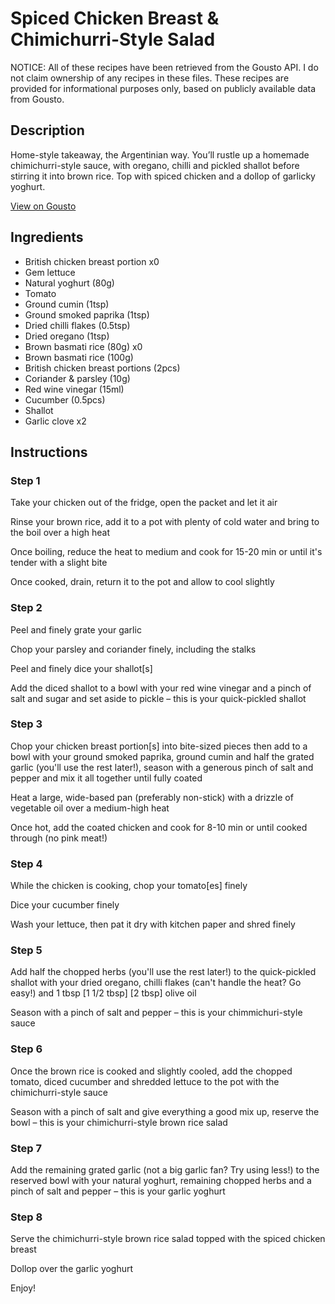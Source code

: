 # Spiced Chicken Breast & Chimichurri-Style Salad

NOTICE: All of these recipes have been retrieved from the Gousto API. I do not claim ownership of any recipes in these files. These recipes are provided for informational purposes only, based on publicly available data from Gousto.

## Description

Home-style takeaway, the Argentinian way. You’ll rustle up a homemade chimichurri-style sauce, with oregano, chilli and pickled shallot before stirring it into brown rice. Top with spiced chicken and a dollop of garlicky yoghurt.


[View on Gousto](https://www.gousto.co.uk/recipes/cookbook/chimichurri-style-chicken-breast-brown-rice-salad)

## Ingredients

- British chicken breast portion x0
- Gem lettuce
- Natural yoghurt (80g)
- Tomato
- Ground cumin (1tsp)
- Ground smoked paprika (1tsp)
- Dried chilli flakes (0.5tsp)
- Dried oregano (1tsp)
- Brown basmati rice (80g) x0
- Brown basmati rice (100g)
- British chicken breast portions (2pcs)
- Coriander & parsley (10g)
- Red wine vinegar (15ml)
- Cucumber (0.5pcs)
- Shallot
- Garlic clove x2

## Instructions


### Step 1

Take your chicken out of the fridge, open the packet and let it air

Rinse your brown rice, add it to a pot with plenty of cold water and bring to the boil over a high heat

Once boiling, reduce the heat to medium and cook for 15-20 min or until it's tender with a slight bite

Once cooked, drain, return it to the pot and allow to cool slightly


### Step 2

Peel and finely grate your garlic

Chop your parsley and coriander finely, including the stalks

Peel and finely dice your shallot[s]

Add the diced shallot to a bowl with your red wine vinegar and a pinch of salt and sugar and set aside to pickle – this is your quick-pickled shallot


### Step 3

Chop your chicken breast portion[s] into bite-sized pieces then add to a bowl with your ground smoked paprika, ground cumin and half the grated garlic (you'll use the rest later!), season with a generous pinch of salt and pepper and mix it all together until fully coated

Heat a large, wide-based pan (preferably non-stick) with a drizzle of vegetable oil over a medium-high heat

Once hot, add the coated chicken and cook for 8-10 min or until cooked through (no pink meat!)


### Step 4

While the chicken is cooking, chop your tomato[es] finely

Dice your cucumber finely

Wash your lettuce, then pat it dry with kitchen paper and shred finely


### Step 5

Add half the chopped herbs (you'll use the rest later!) to the quick-pickled shallot with your dried oregano, chilli flakes (can't handle the heat? Go easy!) and 1 tbsp <span class="text-purple">[1 1/2 tbsp]</span> <span class="text-danger">[2 tbsp] </span>olive oil

Season with a pinch of salt and pepper – this is your chimmichuri-style sauce


### Step 6

Once the brown rice is cooked and slightly cooled, add the chopped tomato, diced cucumber and shredded lettuce to the pot with the chimichurri-style sauce

Season with a pinch of salt and give everything a good mix up, reserve the bowl – this is your chimichurri-style brown rice salad


### Step 7

Add the remaining grated garlic (not a big garlic fan? Try using less!) to the reserved bowl with your natural yoghurt, remaining chopped herbs and a pinch of salt and pepper – this is your garlic yoghurt

### Step 8

Serve the chimichurri-style brown rice salad topped with the spiced chicken breast

Dollop over the garlic yoghurt

Enjoy!

